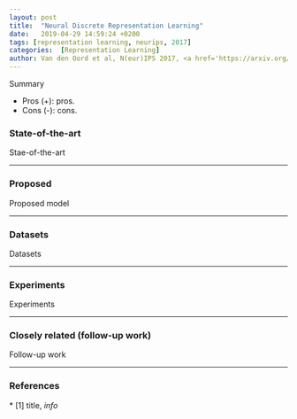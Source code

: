 ```yaml
---
layout: post
title:  "Neural Discrete Representation Learning"
date:   2019-04-29 14:59:24 +0200
tags: [representation learning, neurips, 2017]
categories:  [Representation Learning]
author: Van den Oord et al, N(eur)IPS 2017, <a href='https://arxiv.org/abs/1711.00937' target='_blank'>[link]</a>
---
```




<div class="summary">
Summary
<ul>
<li><span class="procons">Pros (+):</span> pros.</li>
<li><span class="procons">Cons (-):</span> cons.</li>
</ul>
</div>


<h3 class="section sota"> State-of-the-art </h3>
Stae-of-the-art

---

<h3 class="section proposed"> Proposed </h3>

Proposed model


---

<h3 class="section dataset"> Datasets </h3>

Datasets


---

<h3 class="section experiments"> Experiments </h3>

Experiments

---

<h3 class="section followup">Closely related (follow-up work)</h3>

Follow-up work

---

<h3 class="section references"> References </h3>
* <span class="citations">[1]</span> title, <i>info</i>
